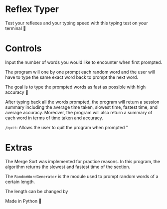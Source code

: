 # Reflex Typer
Test your reflexes and your typing speed with this typing test on your terminal 💨

# Controls 

Input the number of words you would like to encounter when first prompted. 

The program will one by one prompt each random word and the user will have to type the same exact word back to prompt the next word. 

The goal is to type the prompted words as fast as possible with high accuracy 🎯

After typing back all the words prompted, the program will return a session summary including the average time taken, slowest time, fastest time, and average accuracy. Moreover, the program will also return a summary of each word in terms of time taken and accuracy. 

`/quit`: Allows the user to quit the program when prompted "

# Extras 

The Merge Sort was implemented for practice reasons. In this program, the algorithm returns the slowest and fastest time of the section. 

The `RandomWordGenerator` is the module used to prompt random words of a certain length. 

The length can be changed by

Made in Python 🐍
